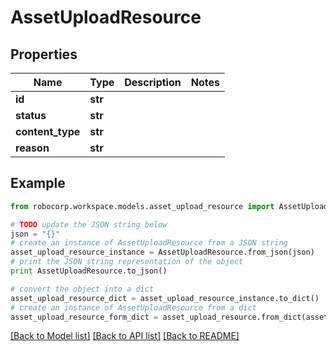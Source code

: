 # AssetUploadResource


## Properties
Name | Type | Description | Notes
------------ | ------------- | ------------- | -------------
**id** | **str** |  | 
**status** | **str** |  | 
**content_type** | **str** |  | 
**reason** | **str** |  | 

## Example

```python
from robocorp.workspace.models.asset_upload_resource import AssetUploadResource

# TODO update the JSON string below
json = "{}"
# create an instance of AssetUploadResource from a JSON string
asset_upload_resource_instance = AssetUploadResource.from_json(json)
# print the JSON string representation of the object
print AssetUploadResource.to_json()

# convert the object into a dict
asset_upload_resource_dict = asset_upload_resource_instance.to_dict()
# create an instance of AssetUploadResource from a dict
asset_upload_resource_form_dict = asset_upload_resource.from_dict(asset_upload_resource_dict)
```
[[Back to Model list]](../README.md#documentation-for-models) [[Back to API list]](../README.md#documentation-for-api-endpoints) [[Back to README]](../README.md)


